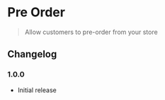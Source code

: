 # Pre Order

> Allow customers to pre-order from your store

## Changelog

### 1.0.0

- Initial release
